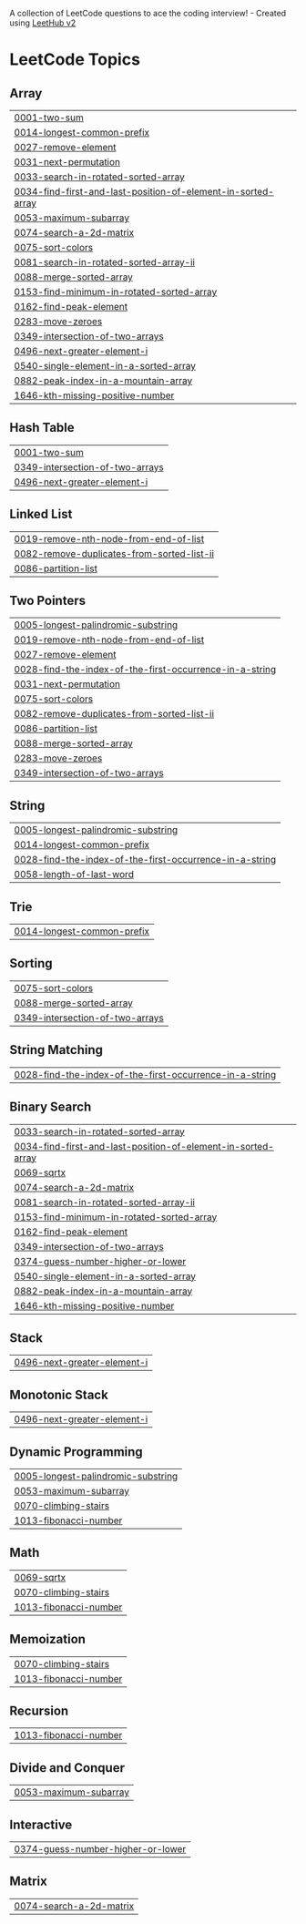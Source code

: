 A collection of LeetCode questions to ace the coding interview! - Created using [LeetHub v2](https://github.com/arunbhardwaj/LeetHub-2.0)
<!---LeetCode Topics Start-->
# LeetCode Topics
## Array
|  |
| ------- |
| [0001-two-sum](https://github.com/raushangit0/Leetcode-Questions/tree/master/0001-two-sum) |
| [0014-longest-common-prefix](https://github.com/raushangit0/Leetcode-Questions/tree/master/0014-longest-common-prefix) |
| [0027-remove-element](https://github.com/raushangit0/Leetcode-Questions/tree/master/0027-remove-element) |
| [0031-next-permutation](https://github.com/raushangit0/Leetcode-Questions/tree/master/0031-next-permutation) |
| [0033-search-in-rotated-sorted-array](https://github.com/raushangit0/Leetcode-Questions/tree/master/0033-search-in-rotated-sorted-array) |
| [0034-find-first-and-last-position-of-element-in-sorted-array](https://github.com/raushangit0/Leetcode-Questions/tree/master/0034-find-first-and-last-position-of-element-in-sorted-array) |
| [0053-maximum-subarray](https://github.com/raushangit0/Leetcode-Questions/tree/master/0053-maximum-subarray) |
| [0074-search-a-2d-matrix](https://github.com/raushangit0/Leetcode-Questions/tree/master/0074-search-a-2d-matrix) |
| [0075-sort-colors](https://github.com/raushangit0/Leetcode-Questions/tree/master/0075-sort-colors) |
| [0081-search-in-rotated-sorted-array-ii](https://github.com/raushangit0/Leetcode-Questions/tree/master/0081-search-in-rotated-sorted-array-ii) |
| [0088-merge-sorted-array](https://github.com/raushangit0/Leetcode-Questions/tree/master/0088-merge-sorted-array) |
| [0153-find-minimum-in-rotated-sorted-array](https://github.com/raushangit0/Leetcode-Questions/tree/master/0153-find-minimum-in-rotated-sorted-array) |
| [0162-find-peak-element](https://github.com/raushangit0/Leetcode-Questions/tree/master/0162-find-peak-element) |
| [0283-move-zeroes](https://github.com/raushangit0/Leetcode-Questions/tree/master/0283-move-zeroes) |
| [0349-intersection-of-two-arrays](https://github.com/raushangit0/Leetcode-Questions/tree/master/0349-intersection-of-two-arrays) |
| [0496-next-greater-element-i](https://github.com/raushangit0/Leetcode-Questions/tree/master/0496-next-greater-element-i) |
| [0540-single-element-in-a-sorted-array](https://github.com/raushangit0/Leetcode-Questions/tree/master/0540-single-element-in-a-sorted-array) |
| [0882-peak-index-in-a-mountain-array](https://github.com/raushangit0/Leetcode-Questions/tree/master/0882-peak-index-in-a-mountain-array) |
| [1646-kth-missing-positive-number](https://github.com/raushangit0/Leetcode-Questions/tree/master/1646-kth-missing-positive-number) |
## Hash Table
|  |
| ------- |
| [0001-two-sum](https://github.com/raushangit0/Leetcode-Questions/tree/master/0001-two-sum) |
| [0349-intersection-of-two-arrays](https://github.com/raushangit0/Leetcode-Questions/tree/master/0349-intersection-of-two-arrays) |
| [0496-next-greater-element-i](https://github.com/raushangit0/Leetcode-Questions/tree/master/0496-next-greater-element-i) |
## Linked List
|  |
| ------- |
| [0019-remove-nth-node-from-end-of-list](https://github.com/raushangit0/Leetcode-Questions/tree/master/0019-remove-nth-node-from-end-of-list) |
| [0082-remove-duplicates-from-sorted-list-ii](https://github.com/raushangit0/Leetcode-Questions/tree/master/0082-remove-duplicates-from-sorted-list-ii) |
| [0086-partition-list](https://github.com/raushangit0/Leetcode-Questions/tree/master/0086-partition-list) |
## Two Pointers
|  |
| ------- |
| [0005-longest-palindromic-substring](https://github.com/raushangit0/Leetcode-Questions/tree/master/0005-longest-palindromic-substring) |
| [0019-remove-nth-node-from-end-of-list](https://github.com/raushangit0/Leetcode-Questions/tree/master/0019-remove-nth-node-from-end-of-list) |
| [0027-remove-element](https://github.com/raushangit0/Leetcode-Questions/tree/master/0027-remove-element) |
| [0028-find-the-index-of-the-first-occurrence-in-a-string](https://github.com/raushangit0/Leetcode-Questions/tree/master/0028-find-the-index-of-the-first-occurrence-in-a-string) |
| [0031-next-permutation](https://github.com/raushangit0/Leetcode-Questions/tree/master/0031-next-permutation) |
| [0075-sort-colors](https://github.com/raushangit0/Leetcode-Questions/tree/master/0075-sort-colors) |
| [0082-remove-duplicates-from-sorted-list-ii](https://github.com/raushangit0/Leetcode-Questions/tree/master/0082-remove-duplicates-from-sorted-list-ii) |
| [0086-partition-list](https://github.com/raushangit0/Leetcode-Questions/tree/master/0086-partition-list) |
| [0088-merge-sorted-array](https://github.com/raushangit0/Leetcode-Questions/tree/master/0088-merge-sorted-array) |
| [0283-move-zeroes](https://github.com/raushangit0/Leetcode-Questions/tree/master/0283-move-zeroes) |
| [0349-intersection-of-two-arrays](https://github.com/raushangit0/Leetcode-Questions/tree/master/0349-intersection-of-two-arrays) |
## String
|  |
| ------- |
| [0005-longest-palindromic-substring](https://github.com/raushangit0/Leetcode-Questions/tree/master/0005-longest-palindromic-substring) |
| [0014-longest-common-prefix](https://github.com/raushangit0/Leetcode-Questions/tree/master/0014-longest-common-prefix) |
| [0028-find-the-index-of-the-first-occurrence-in-a-string](https://github.com/raushangit0/Leetcode-Questions/tree/master/0028-find-the-index-of-the-first-occurrence-in-a-string) |
| [0058-length-of-last-word](https://github.com/raushangit0/Leetcode-Questions/tree/master/0058-length-of-last-word) |
## Trie
|  |
| ------- |
| [0014-longest-common-prefix](https://github.com/raushangit0/Leetcode-Questions/tree/master/0014-longest-common-prefix) |
## Sorting
|  |
| ------- |
| [0075-sort-colors](https://github.com/raushangit0/Leetcode-Questions/tree/master/0075-sort-colors) |
| [0088-merge-sorted-array](https://github.com/raushangit0/Leetcode-Questions/tree/master/0088-merge-sorted-array) |
| [0349-intersection-of-two-arrays](https://github.com/raushangit0/Leetcode-Questions/tree/master/0349-intersection-of-two-arrays) |
## String Matching
|  |
| ------- |
| [0028-find-the-index-of-the-first-occurrence-in-a-string](https://github.com/raushangit0/Leetcode-Questions/tree/master/0028-find-the-index-of-the-first-occurrence-in-a-string) |
## Binary Search
|  |
| ------- |
| [0033-search-in-rotated-sorted-array](https://github.com/raushangit0/Leetcode-Questions/tree/master/0033-search-in-rotated-sorted-array) |
| [0034-find-first-and-last-position-of-element-in-sorted-array](https://github.com/raushangit0/Leetcode-Questions/tree/master/0034-find-first-and-last-position-of-element-in-sorted-array) |
| [0069-sqrtx](https://github.com/raushangit0/Leetcode-Questions/tree/master/0069-sqrtx) |
| [0074-search-a-2d-matrix](https://github.com/raushangit0/Leetcode-Questions/tree/master/0074-search-a-2d-matrix) |
| [0081-search-in-rotated-sorted-array-ii](https://github.com/raushangit0/Leetcode-Questions/tree/master/0081-search-in-rotated-sorted-array-ii) |
| [0153-find-minimum-in-rotated-sorted-array](https://github.com/raushangit0/Leetcode-Questions/tree/master/0153-find-minimum-in-rotated-sorted-array) |
| [0162-find-peak-element](https://github.com/raushangit0/Leetcode-Questions/tree/master/0162-find-peak-element) |
| [0349-intersection-of-two-arrays](https://github.com/raushangit0/Leetcode-Questions/tree/master/0349-intersection-of-two-arrays) |
| [0374-guess-number-higher-or-lower](https://github.com/raushangit0/Leetcode-Questions/tree/master/0374-guess-number-higher-or-lower) |
| [0540-single-element-in-a-sorted-array](https://github.com/raushangit0/Leetcode-Questions/tree/master/0540-single-element-in-a-sorted-array) |
| [0882-peak-index-in-a-mountain-array](https://github.com/raushangit0/Leetcode-Questions/tree/master/0882-peak-index-in-a-mountain-array) |
| [1646-kth-missing-positive-number](https://github.com/raushangit0/Leetcode-Questions/tree/master/1646-kth-missing-positive-number) |
## Stack
|  |
| ------- |
| [0496-next-greater-element-i](https://github.com/raushangit0/Leetcode-Questions/tree/master/0496-next-greater-element-i) |
## Monotonic Stack
|  |
| ------- |
| [0496-next-greater-element-i](https://github.com/raushangit0/Leetcode-Questions/tree/master/0496-next-greater-element-i) |
## Dynamic Programming
|  |
| ------- |
| [0005-longest-palindromic-substring](https://github.com/raushangit0/Leetcode-Questions/tree/master/0005-longest-palindromic-substring) |
| [0053-maximum-subarray](https://github.com/raushangit0/Leetcode-Questions/tree/master/0053-maximum-subarray) |
| [0070-climbing-stairs](https://github.com/raushangit0/Leetcode-Questions/tree/master/0070-climbing-stairs) |
| [1013-fibonacci-number](https://github.com/raushangit0/Leetcode-Questions/tree/master/1013-fibonacci-number) |
## Math
|  |
| ------- |
| [0069-sqrtx](https://github.com/raushangit0/Leetcode-Questions/tree/master/0069-sqrtx) |
| [0070-climbing-stairs](https://github.com/raushangit0/Leetcode-Questions/tree/master/0070-climbing-stairs) |
| [1013-fibonacci-number](https://github.com/raushangit0/Leetcode-Questions/tree/master/1013-fibonacci-number) |
## Memoization
|  |
| ------- |
| [0070-climbing-stairs](https://github.com/raushangit0/Leetcode-Questions/tree/master/0070-climbing-stairs) |
| [1013-fibonacci-number](https://github.com/raushangit0/Leetcode-Questions/tree/master/1013-fibonacci-number) |
## Recursion
|  |
| ------- |
| [1013-fibonacci-number](https://github.com/raushangit0/Leetcode-Questions/tree/master/1013-fibonacci-number) |
## Divide and Conquer
|  |
| ------- |
| [0053-maximum-subarray](https://github.com/raushangit0/Leetcode-Questions/tree/master/0053-maximum-subarray) |
## Interactive
|  |
| ------- |
| [0374-guess-number-higher-or-lower](https://github.com/raushangit0/Leetcode-Questions/tree/master/0374-guess-number-higher-or-lower) |
## Matrix
|  |
| ------- |
| [0074-search-a-2d-matrix](https://github.com/raushangit0/Leetcode-Questions/tree/master/0074-search-a-2d-matrix) |
<!---LeetCode Topics End-->